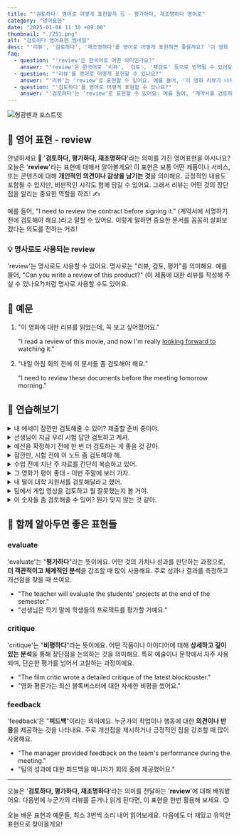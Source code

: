 ```yaml
---
title: "'검토하다' 영어로 어떻게 표현할까 🗒️ - 평가하다, 재조명하다 영어로"
category: "영어표현"
date: "2025-01-08 11:30 +09:00"
thumbnail: "./251.png"
alt: "검토하다 영어표현 썸네일"
desc: "'리뷰', '검토하다', '재조명하다'를 영어로 어떻게 표현하면 좋을까요? '이 영화 리뷰가 너무 재밌어', '계약서를 검토하는 중이야' 등을 영어로 표현하는 법을 배워봅시다. 다양한 예문을 통해서 연습하고 본인의 표현으로 만들어 보세요."
faq:
  - question: "'review'은 한국어로 어떤 의미인가요?"
    answer: "'review'은 한국어로 '리뷰', '검토', '재검토' 등으로 번역될 수 있어요. 어떤 것에 대해 평가하거나 되돌아보는 과정을 나타내는 표현이에요."
  - question: "'리뷰'를 영어로 어떻게 표현할 수 있나요?"
    answer: "'리뷰'는 'review'로 표현할 수 있어요. 예를 들어, '이 영화 리뷰가 너무 재밌어'는 'This movie review is so interesting'으로 말할 수 있어요."
  - question: "'검토하다'를 영어로 어떻게 표현할 수 있나요?"
    answer: "'검토하다'는 'review'로 표현할 수 있어요. 예를 들어, '계약서를 검토하는 중이야'는 'I'm in the process of reviewing the contract'로 말할 수 있어요."
---
```


![형광펜과 포스트잇](./251-1.jpg)

## 🌟 영어 표현 - review

안녕하세요 👋 '**검토하다, 평가하다, 재조명하다**'라는 의미를 가진 영어표현을 아시나요? 오늘은 '**review**'라는 표현에 대해서 알아볼게요! 이 표현은 보통 어떤 제품이나 서비스, 또는 콘텐츠에 대해 **개인적인 의견이나 감상을 남기는 것**을 의미해요. 긍정적인 내용도 포함될 수 있지만, 비판적인 시각도 함께 담길 수 있어요. 그래서 리뷰는 어떤 것의 장단점을 알리는 중요한 역할을 하죠! ✍️

예를 들어, "I need to review the contract before signing it." (계약서에 서명하기 전에 검토해야 해요.)라고 말할 수 있어요. 이렇게 말하면 중요한 문서를 꼼꼼히 살펴보겠다는 의도를 전하는 거죠!

### 💡 명사로도 사용되는 review

'review'는 명사로도 사용할 수 있어요. 명사로는 "리뷰, 검토, 평가"를 의미해요. 예를 들어, "Can you write a review of this product?" (이 제품에 대한 리뷰를 작성해 주실 수 있나요?)처럼 명사로 사용할 수도 있어요.

<script async src="https://pagead2.googlesyndication.com/pagead/js/adsbygoogle.js?client=ca-pub-1465612013356152"
     crossorigin="anonymous"></script>
<!-- engple-horizontal-ad -->

<ins class="adsbygoogle"
     style="display:block"
     data-ad-client="ca-pub-1465612013356152"
     data-ad-slot="2106896038"
     data-ad-format="auto"
     data-full-width-responsive="true"></ins>

<script>
     (adsbygoogle = window.adsbygoogle || []).push({});
</script>

## 📖 예문

1. "이 영화에 대한 리뷰를 읽었는데, 꼭 보고 싶어졌어요."

   "I read a review of this movie, and now I'm really [looking forward to](/blog/in-english/224.look-forward-to/) watching it."

2. "내일 아침 회의 전에 이 문서들 좀 검토해야 해요."

   "I need to review these documents before the meeting tomorrow morning."

## 💬 연습해보기

<details>
<summary>내 에세이 잠깐만 검토해줄 수 있어? 제출할 준비 중이야.</summary>
<span>Could you review my essay real quick? I'm about to submit it.</span>
</details>

<details>
<summary>선생님이 지금 우리 시험 답안 검토하고 계셔.</summary>
<span>The teacher's reviewing our test answers right now.</span>
</details>

<details>
<summary>예산을 확정하기 전에 한 번 더 검토하는 게 좋을 것 같아.</summary>
<span>We should probably review the budget one more time before finalizing it.</span>
</details>

<details>
<summary>잠깐만, 시험 전에 이 노트 좀 검토해야 해.</summary>
<span>Hold on, I gotta review these notes before the exam.</span>
</details>

<details>
<summary>수업 전에 지난 주 자료를 간단히 복습하고 있어.</summary>
<span>I'm doing a quick review of last week's material before class.</span>
</details>

<details>
<summary>그 영화가 평이 좋대 - 이번 주말에 보러 가자.</summary>
<span>The movie got great reviews - we should <a href="/blog/in-english/104check-out/">check it out</a> this weekend.</span>
</details>

<details>
<summary>내 딸이 대학 지원서를 검토해달라고 했어.</summary>
<span>My daughter asked me to review her college application letter.</span>
</details>

<details>
<summary>팀에서 게임 영상을 검토하고 뭘 잘못했는지 볼 거야.</summary>
<span>The team's gonna review the game tape to see what went <a href="/blog/in-english/316.wrong/">wrong</a>.</span>
</details>

<details>
<summary>이 숫자들 좀 검토해줄 수 있어? 뭔가 맞지 않는 것 같아.</summary>
<span>Hey, could you review these numbers for me? Something's <a href="/blog/vocab-1/013.do-not-add-up/">not adding up</a>.</span>
</details>

## 🤝 함께 알아두면 좋은 표현들

### evaluate

'evaluate'는 "**평가하다**"라는 뜻이에요. 어떤 것의 가치나 성과를 판단하는 과정으로, **더 객관적이고 체계적인 분석**을 강조할 때 많이 사용해요. 주로 성과나 결과를 측정하고 개선점을 찾을 때 쓰여요.

- "The teacher will evaluate the students' projects at the end of the semester."
- "선생님은 학기 말에 학생들의 프로젝트를 평가할 거예요."

### critique

'critique'는 "**비평하다**"라는 뜻이에요. 어떤 작품이나 아이디어에 대해 **상세하고 깊이 있는 분석**을 통해 장단점을 논의하는 것을 의미해요. 특히 예술이나 문학에서 자주 사용되며, 단순한 평가를 넘어서 고찰하는 과정이에요.

- "The film critic wrote a detailed critique of the latest blockbuster."
- "영화 평론가는 최신 블록버스터에 대한 자세한 비평을 썼어요."

### feedback

'feedback'은 "**피드백**"이라는 의미예요. 누군가의 작업이나 행동에 대한 **의견이나 반응**을 제공하는 것을 나타내요. 주로 개선점을 제시하거나 긍정적인 점을 강조할 때 많이 사용해요.

- "The manager provided feedback on the team's performance during the meeting."
- "팀의 성과에 대한 피드백을 매니저가 회의 중에 제공했어요."

---

오늘은 '**검토하다, 평가하다, 재조명하다**'라는 의미를 전달하는 '**review**'에 대해 배워봤어요. 다음번에 누군가의 리뷰를 듣거나 읽게 된다면, 이 표현을 한번 활용해 보세요. 😊

오늘 배운 표현과 예문들, 최소 3번씩 소리 내어 읽어보세요. 다음에도 더 재밌고 유익한 표현으로 찾아올게요!
